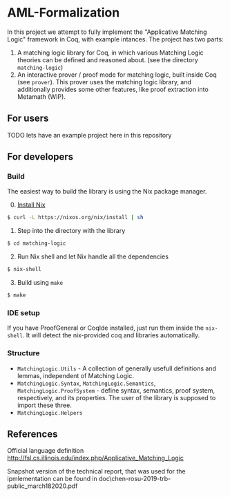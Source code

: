 # AML-Formalization

In this project we attempt to fully implement the "Applicative Matching Logic" framework in Coq, with example intances.
The project has two parts:
1.  A matching logic library for Coq, in which various Matching Logic theories can be defined and reasoned about.
    (see the directory `matching-logic`)
2.  An interactive prover / proof mode for matching logic, built inside Coq (see `prover`). This prover uses the matching logic library, and additionally provides some other features, like proof extraction into Metamath (WIP).



## For users

TODO lets have an example project here in this repository

## For developers

### Build

The easiest way to build the library is using the Nix package manager.

0. [Install Nix](https://nixos.org/download.html)
```sh
$ curl -L https://nixos.org/nix/install | sh
```

1. Step into the directory with the library
```sh
$ cd matching-logic
```

2. Run Nix shell and let Nix handle all the dependencies
```sh
$ nix-shell
```

3. Build using `make`
```sh
$ make
```

### IDE setup
If you have ProofGeneral or CoqIde installed, just run them inside the `nix-shell`.
It will detect the nix-provided coq and libraries automatically.

### Structure

- `MatchingLogic.Utils` - A collection of generally usefull definitions and lemmas, independent of Matching Logic.
- `MatchingLogic.Syntax`, `MatchingLogic.Semantics`, `MatchingLogic.ProofSystem` -
  define syntax, semantics, proof system, respectively, and its properties.
  The user of the library is supposed to import these three.
- `MatchingLogic.Helpers`




## References

Official language definition http://fsl.cs.illinois.edu/index.php/Applicative_Matching_Logic

Snapshot version of the technical report, that was used for the ipmlementation can be found in doc\chen-rosu-2019-trb-public_march182020.pdf

